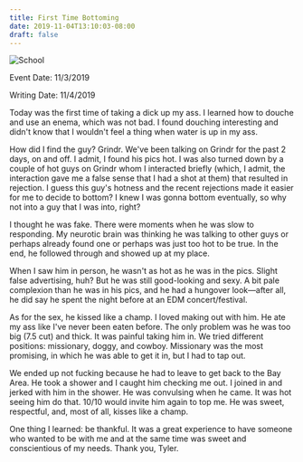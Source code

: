 ```yaml
---
title: First Time Bottoming
date: 2019-11-04T13:10:03-08:00
draft: false
--- 
```


![School](/img/first-time-bottoming.jpg)
<!--more-->

Event Date: 11/3/2019

Writing Date: 11/4/2019


Today was the first time of taking a dick up my ass. I learned how to douche and use an enema, which was not bad. I found douching interesting and didn't know that I wouldn't feel a thing when water is up in my ass. 

How did I find the guy? Grindr. We've been talking on Grindr for the past 2 days, on and off. I admit, I found his pics hot. I was also turned down by a couple of hot guys on Grindr whom I interacted briefly (which, I admit, the interaction gave me a false sense that I had a shot at them) that resulted in rejection. I guess this guy's hotness and the recent rejections made it easier for me to decide to bottom? I knew I was gonna bottom eventually, so why not into a guy that I was into, right?

I thought he was fake. There were moments when he was slow to responding. My neurotic brain was thinking he was talking to other guys or perhaps already found one or perhaps was just too hot to be true. In the end, he followed through and showed up at my place. 

When I saw him in person, he wasn't as hot as he was in the pics. Slight false advertising, huh? But he was still good-looking and sexy. A bit pale complexion than he was in his pics, and he had a hungover look—after all, he did say he spent the night before at an EDM concert/festival.

As for the sex, he kissed like a champ. I loved making out with him. He ate my ass like I've never been eaten before. The only problem was he was too big (7.5 cut) and thick. It was painful taking him in. We tried different positions: missionary, doggy, and cowboy. Missionary was the most promising, in which he was able to get it in, but I had to tap out. 

We ended up not fucking because he had to leave to get back to the Bay Area. He took a shower and I caught him checking me out. I joined in and jerked with him in the shower. He was convulsing when he came. It was hot seeing him do that. 10/10 would invite him again to top me. He was sweet, respectful, and, most of all, kisses like a champ. 

One thing I learned: be thankful. It was a great experience to have someone who wanted to be with me and at the same time was sweet and conscientious of my needs. Thank you, Tyler.
